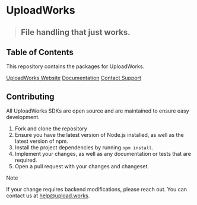 # UploadWorks
> ## File handling that just works.
>

## Table of Contents

This repository contains the packages for UploadWorks.

[UploadWorks Website](https://upload.works) [Documentation](https://docs.upload.works) [Contact Support](mailto:help@upload.works)

## Contributing

All UploadWorks SDKs are open source and are maintained to ensure easy development.


<!-- prettier-ignore-end -->

1. Fork and clone the repository
2. Ensure you have the latest version of Node.js installed, as well as the latest
version of npm.
3. Install the project dependencies by running `npm install`.
4. Implement your changes, as well as any documentation or tests that are
required.
6. Open a pull request with your changes and changeset.


<!-- prettier-ignore -->
> [!NOTE]
> If your change requires backend modifications, please reach out.
> You can contact us at help@upload.works.